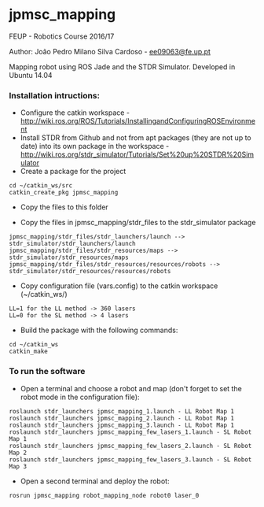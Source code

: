 # jpmsc_mapping

FEUP - Robotics Course 2016/17

Author: João Pedro Milano Silva Cardoso - ee09063@fe.up.pt

Mapping robot using ROS Jade and the STDR Simulator.
Developed in Ubuntu 14.04

### Installation intructions:

* Configure the catkin workspace - http://wiki.ros.org/ROS/Tutorials/InstallingandConfiguringROSEnvironment
* Install STDR from Github and not from apt packages (they are not up to date) into its own package in the workspace - http://wiki.ros.org/stdr_simulator/Tutorials/Set%20up%20STDR%20Simulator
* Create a package for the project
```
cd ~/catkin_ws/src
catkin_create_pkg jpmsc_mapping
```
* Copy the files to this folder

* Copy the files in jpmsc_mapping/stdr_files to the stdr_simulator package
```
jpmsc_mapping/stdr_files/stdr_launchers/launch --> stdr_simulator/stdr_launchers/launch
jpmsc_mapping/stdr_files/stdr_resources/maps --> stdr_simulator/stdr_resources/maps
jpmsc_mapping/stdr_files/stdr_resources/resources/robots --> stdr_simulator/stdr_resources/resources/robots
```

* Copy configuration file (vars.config) to the catkin workspace (~/catkin_ws/)
```
LL=1 for the LL method -> 360 lasers
LL=0 for the SL method -> 4 lasers
```

* Build the package with the following commands:
```
cd ~/catkin_ws
catkin_make
```

### To run the software

* Open a terminal and choose a robot and map (don't forget to set the robot mode in the configuration file):
```
roslaunch stdr_launchers jpmsc_mapping_1.launch - LL Robot Map 1
roslaunch stdr_launchers jpmsc_mapping_2.launch - LL Robot Map 1
roslaunch stdr_launchers jpmsc_mapping_3.launch - LL Robot Map 1
roslaunch stdr_launchers jpmsc_mapping_few_lasers_1.launch - SL Robot Map 1
roslaunch stdr_launchers jpmsc_mapping_few_lasers_2.launch - SL Robot Map 2
roslaunch stdr_launchers jpmsc_mapping_few_lasers_3.launch - SL Robot Map 3
```

* Open a second terminal and deploy the robot:
```
rosrun jpmsc_mapping robot_mapping_node robot0 laser_0
```
